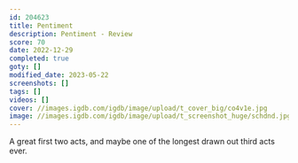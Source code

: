 ```yaml
---
id: 204623
title: Pentiment
description: Pentiment - Review
score: 70
date: 2022-12-29
completed: true
goty: []
modified_date: 2023-05-22
screenshots: []
tags: []
videos: []
cover: //images.igdb.com/igdb/image/upload/t_cover_big/co4v1e.jpg
image: //images.igdb.com/igdb/image/upload/t_screenshot_huge/schdnd.jpg
---
```

A great first two acts, and maybe one of the longest drawn out third acts ever.
